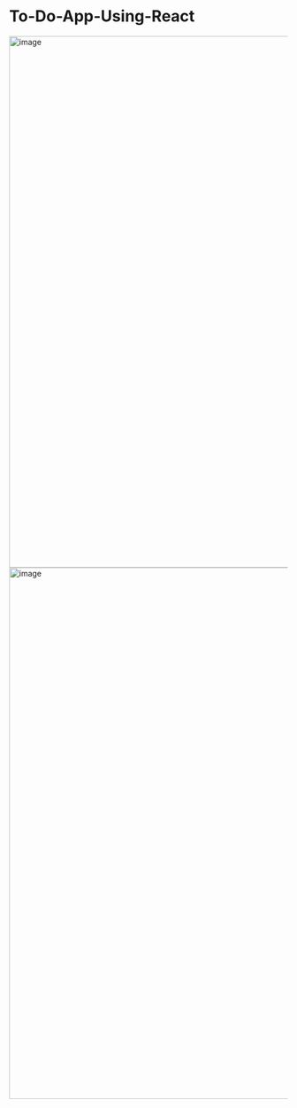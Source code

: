 # To-Do-App-Using-React


<img width="960" alt="image" src="https://user-images.githubusercontent.com/102166679/224972616-22f5c0ee-8ed8-4436-96f3-227b4a3cfbc4.png">


<img width="960" alt="image" src="https://user-images.githubusercontent.com/102166679/224972718-23437391-9204-4c40-bd0b-124f8690a8a5.png">


